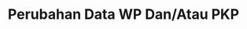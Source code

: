 ---
id: 21
title: Perubahan Data WP Dan/Atau PKP
linkurl: https://docs.google.com/document/d/10ygKIu6B3QnnIZjVtWA0PPy64eEn46xy6OqxGgi6RCc/edit?usp=drivesdk
fitur: resume
category: kup
topik: NPWP dan PKP
subtopik: Ketentuan Sejak Atau setelah 30 Mei 2013
type: word
tgl: 11 Desember 2019
---